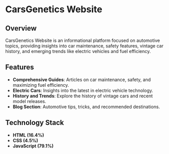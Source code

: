 # CarsGenetics Website

## Overview
CarsGenetics Website is an informational platform focused on automotive topics, providing insights into car maintenance, safety features, vintage car history, and emerging trends like electric vehicles and fuel efficiency. 

## Features
- **Comprehensive Guides**: Articles on car maintenance, safety, and maximizing fuel efficiency.
- **Electric Cars**: Insights into the latest in electric vehicle technology.
- **History and Trends**: Explore the history of vintage cars and recent model releases.
- **Blog Section**: Automotive tips, tricks, and recommended destinations.

## Technology Stack
- **HTML (16.4%)**
- **CSS (4.5%)**
- **JavaScript (79.1%)**


